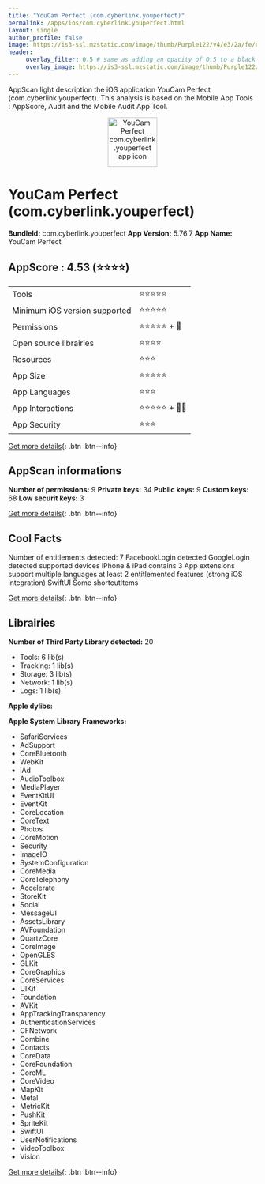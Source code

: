 ```yaml
---
title: "YouCam Perfect (com.cyberlink.youperfect)"
permalink: /apps/ios/com.cyberlink.youperfect.html
layout: single
author_profile: false
image: https://is3-ssl.mzstatic.com/image/thumb/Purple122/v4/e3/2a/fe/e32afedb-7505-aae7-776b-afbc442fac18/AppIcon-1x_U007emarketing-0-5-0-85-220.png/512x512bb.jpg
header: 
     overlay_filter: 0.5 # same as adding an opacity of 0.5 to a black background
     overlay_image: https://is3-ssl.mzstatic.com/image/thumb/Purple122/v4/e3/2a/fe/e32afedb-7505-aae7-776b-afbc442fac18/AppIcon-1x_U007emarketing-0-5-0-85-220.png/512x512bb.jpg
---
```

AppScan light description the iOS application YouCam Perfect (com.cyberlink.youperfect). This analysis is based on the Mobile App Tools : AppScore, Audit and the Mobile Audit App Tool.

  
  
<div style="text-align: center;"><img src="https://is3-ssl.mzstatic.com/image/thumb/Purple122/v4/e3/2a/fe/e32afedb-7505-aae7-776b-afbc442fac18/AppIcon-1x_U007emarketing-0-5-0-85-220.png/512x512bb.jpg" width="100" height="100" alt="YouCam Perfect com.cyberlink.youperfect app icon"></div>  
  
# YouCam Perfect (com.cyberlink.youperfect)

**BundleId:** com.cyberlink.youperfect
**App Version:** 5.76.7
**App Name:** YouCam Perfect


## AppScore : 4.53 (⭐️⭐️⭐️⭐️) 

<table>
<tr><td> Tools </td><td> ⭐️⭐️⭐️⭐️⭐️ </td></tr>
<tr><td> Minimum iOS version supported </td><td> ⭐️⭐️⭐️⭐️⭐️ </td></tr>
<tr><td> Permissions </td><td> ⭐️⭐️⭐️⭐️⭐️ + 🌟 </td></tr>
<tr><td> Open source librairies </td><td> ⭐️⭐️⭐️⭐️ </td></tr>
<tr><td> Resources </td><td> ⭐️⭐️⭐️ </td></tr>
<tr><td> App Size </td><td> ⭐️⭐️⭐️⭐️⭐️ </td></tr>
<tr><td> App Languages </td><td> ⭐️⭐️⭐️ </td></tr>
<tr><td> App Interactions </td><td> ⭐️⭐️⭐️⭐️⭐️ + 🌟🌟 </td></tr>
<tr><td> App Security </td><td> ⭐️⭐️⭐️ </td></tr>
</table>

[Get more details](/pricing.html){: .btn .btn--info}  
  
## AppScan informations 

**Number of permissions:** 9
**Private keys:** 34
**Public keys:** 9
**Custom keys:** 68
**Low securit keys:** 3
  
[Get more details](/pricing.html){: .btn .btn--info}

## Cool Facts

Number of entitlements detected: 7
FacebookLogin detected
GoogleLogin detected
supported devices iPhone & iPad
contains 3 App extensions
support multiple languages
at least 2 entitlemented features (strong iOS integration)
SwiftUI
Some shortcutItems 
  
[Get more details](/pricing.html){: .btn .btn--info}

## Librairies 
**Number of Third Party Library detected:** 20
- Tools: 6 lib(s)
- Tracking: 1 lib(s)
- Storage: 3 lib(s)
- Network: 1 lib(s)
- Logs: 1 lib(s)

**Apple dylibs:**


**Apple System Library Frameworks:**
- SafariServices
- AdSupport
- CoreBluetooth
- WebKit
- iAd
- AudioToolbox
- MediaPlayer
- EventKitUI
- EventKit
- CoreLocation
- CoreText
- Photos
- CoreMotion
- Security
- ImageIO
- SystemConfiguration
- CoreMedia
- CoreTelephony
- Accelerate
- StoreKit
- Social
- MessageUI
- AssetsLibrary
- AVFoundation
- QuartzCore
- CoreImage
- OpenGLES
- GLKit
- CoreGraphics
- CoreServices
- UIKit
- Foundation
- AVKit
- AppTrackingTransparency
- AuthenticationServices
- CFNetwork
- Combine
- Contacts
- CoreData
- CoreFoundation
- CoreML
- CoreVideo
- MapKit
- Metal
- MetricKit
- PushKit
- SpriteKit
- SwiftUI
- UserNotifications
- VideoToolbox
- Vision


  
[Get more details](/pricing.html){: .btn .btn--info}


